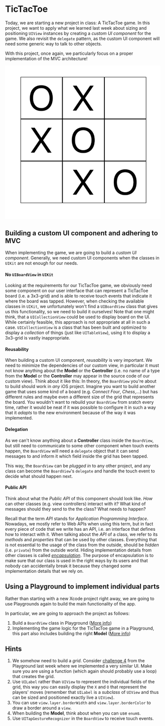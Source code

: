 # TicTacToe

Today, we are starting a new project in class: A TicTacToe game. In this project, we want to apply what we learned last week about sizing and positioning `UIView` instances by creating a _custom UI component_ for the game. We also revisit the `delegate` pattern, as the custom UI component will need some generic way to talk to other objects.

With this project, once again, we particularly focus on a proper implementation of the MVC architecture! 

![TicTacToe Board](./resources/tictactoe.png "TicTacToe Board")

## Building a custom UI component and adhering to MVC

When implementing the game, we are going to build a _custom UI component_. Generally, we need custom UI components when the classes in `UIKit` are not enough for our needs. 


#### No `UIBoardView` in `UIKit`

Looking at the requirements for our TicTacToe game, we obviously need some component on our user interface that can represent a TicTacToe board (i.e. a 3x3-grid) and is able to receive touch events that indicate it where the board was tapped. However, when checking the available classes in `UIKit`, we unfortunately won't find a `UIBoardView` class that gives us this functionality, so we need to build it ourselves! Note that one might think, that a `UICollectionView` could be used to display board on the UI. While certainly feasible, this approach is not appropriate at all in such a case. `UICollectionView` is a class that has been built and optimized to display a _collection_ of things (just like `UITableView`), using it to display a 3x3-grid is vastly inappropriate.


#### Reusability

When building a custom UI component, _reusability_ is very important. We need to minimize the dependencies of our custom view, in particular it must not know anything about the **Model** or the **Controller** (i.e. no name of a type from the **Model** or the **Controller** may appear in the source code of our custom view). Think about it like this: In theory, the `BoardView` you're about to build should work in _any_ iOS project. Imagine you want to build another game that uses some kind of a board (e.g. _Connect Four_, _Chess_,...) but has different rules and maybe even a different size of the grid that represents the board. You wouldn't want to rebuild your `BoardView` from sratch every time, rather it would be neat if it was possible to configure it in such a way that it _adapts_ to the new environment because of the way it was implemented.


#### Delegation

As we can't know anything about a **Controller** class inside the `BoardView`, but still need to communicate to some other component when touch events happen, the `BoardView` will need a `delegate` object that it can send messages to and inform it which field inside the grid has been tapped.

This way, the `BoardView` can be _plugged in_ to any other project, and any class can become the `BoardView`'s `delegate` and handle the touch event to decide what should happen next.


#### Public API

Think about what the _Public API_ of this component should look like. _How_ can other classes (e.g. view controllers) interact with it? What kind of messages should they send to the the class? What needs to happen?

Recall that the term _API_ stands for _Application Programming Interface_. Nowadays, we mostly refer to Web APIs when using this term, but in fact every piece of code that we write has an API, i.e. an interface that defines how to interact with it. When talking about the _API_ of a class, we refer to its _methods_ and _properties_ that can be used by other classes. Everything that is not essential to the usage of the class from the outside, should be _hidden_ (i.e. `private`) from the outside world. Hiding implementation details from other classes is called [_encapsulation_](https://en.wikipedia.org/wiki/Encapsulation_(computer_programming)). The purpose of encapsulation is to make sure that our class is used in the right ways by its users and that nobody can accidentally break it because they changed some implementation details that we rely on.


## Using a Playground to implement individual parts

Rather than starting with a new Xcode project right away, we are going to use Playgrounds again to build the main functionality of the app. 

In particular, we are going to approach the project as follows:

1. Build a `BoardView` class in Playground ([More info](https://youtu.be/t8CdNn0wOBw))
2. Implementing the game logic for the TicTacToe game in a Playground, this part also includes building the right **Model** ([More info](https://www.youtube.com/watch?v=8j-R9gcUQjw))


## Hints

1. We somehow need to build a _grid_. Consider [challenge 4](https://github.com/MakeSchool-18/iOS-MVC/blob/master/1130-w/view-challenges.playground/Resources/challenge4.png) from the Playground last week where we implemented a very similar UI. Make sure you are using a function (which again should probably use a loop) that creates the grid.
2. Use `UILabel` rather than `UIView` to represent the individual fields of the grid, this way you can easily display the `X` and `O` that represent the players' moves (remember that `UILabel` is a _subclass_ of `UIView` and thus can be sized and positioned exactly live a `UIView`).
3. You can use `view.layer.borderWidth` and `view.layer.borderColor` to draw a border around a `view`.
4. When building the **Model**, think about when you can use `enum`s.
5. Use `UITapGestureRecognizer` in the `BoardView` to receive touch events.
